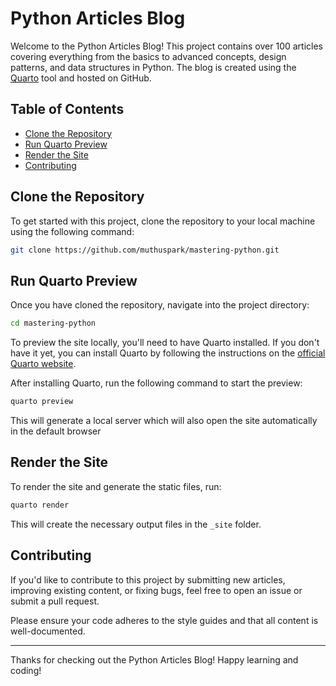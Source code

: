 # Python Articles Blog

Welcome to the Python Articles Blog! This project contains over 100 articles covering everything from the basics to advanced concepts, design patterns, and data structures in Python. The blog is created using the [Quarto](https://quarto.org) tool and hosted on GitHub.

## Table of Contents

- [Clone the Repository](#clone-the-repository)
- [Run Quarto Preview](#run-quarto-preview)
- [Render the Site](#render-the-site)
- [Contributing](#contributing)

## Clone the Repository

To get started with this project, clone the repository to your local machine using the following command:

```bash
git clone https://github.com/muthuspark/mastering-python.git
```

## Run Quarto Preview

Once you have cloned the repository, navigate into the project directory:

```bash
cd mastering-python
```

To preview the site locally, you'll need to have Quarto installed. If you don't have it yet, you can install Quarto by following the instructions on the [official Quarto website](https://quarto.org/docs/get-started/).

After installing Quarto, run the following command to start the preview:

```bash
quarto preview
```

This will generate a local server which will also open the site automatically in the default browser

## Render the Site

To render the site and generate the static files, run:

```bash
quarto render
```

This will create the necessary output files in the `_site` folder.

## Contributing

If you'd like to contribute to this project by submitting new articles, improving existing content, or fixing bugs, feel free to open an issue or submit a pull request.

Please ensure your code adheres to the style guides and that all content is well-documented.

---

Thanks for checking out the Python Articles Blog! Happy learning and coding!
